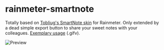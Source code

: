 # rainmeter-smartnote
Totally based on [Tobliug's SmartNote skin](https://tobliug.deviantart.com/art/SmartNote-1-0-492161237) for Rainmeter. Only extended by a dead simple export button to share your sweet notes with your colleagues. [Exemplary usage](https://i.imgur.com/iiPabPN.gifv) (.gifv).

![Preview](https://i.imgur.com/iiPabPNh.gif)
